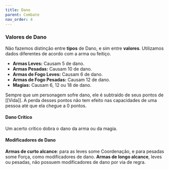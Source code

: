 ```yaml
---
title: Dano
parent: Combate
nav_order: 4
---
```

### Valores de Dano
Não fazemos distinção entre **tipos** de Dano, e sim entre **valores**. Utilizamos dados diferentes de acordo com a arma ou feitiço.

- **Armas Leves:** Causam 5 de dano.
- **Armas Pesadas:** Causam 10 de dano.
- **Armas de Fogo Leves:** Causam 6 de dano.
- **Armas de Fogo Pesadas:** Causam 12 de dano.
- **Magias:** Causam 6, 12 ou 18 de dano. 

Sempre que um personagem sofre dano, ele é subtraído de seus pontos de [[Vida]]. A perda desses pontos não tem efeito nas capacidades de uma pessoa até que ela chegue a 0 pontos.

#### Dano Crítico
Um acerto crítico dobra o dano da arma ou da magia. 

#### Modificadores de Dano
**Armas de curto alcance**: para as leves some Coordenação, e para pesadas some Força, como modificadores de dano. 
**Armas de longo alcance**, leves ou pesadas, não possuem modificadores de dano por via de regra. 

